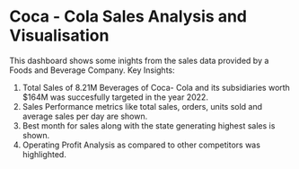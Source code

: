 # Coca - Cola Sales Analysis and Visualisation
This dashboard shows some inights from the sales data provided by a Foods and Beverage Company.
Key Insights:
1) Total Sales of 8.21M Beverages of Coca- Cola and its subsidiaries worth $164M was succesfully targeted in the year 2022.
2) Sales Performance metrics like total sales, orders, units sold and average sales per day are shown.
3) Best month for sales along with the state generating highest sales is shown.
4) Operating Profit Analysis as compared to other competitors was highlighted.
